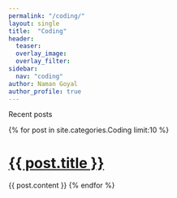 ```yaml
---
permalink: "/coding/"
layout: single
title:  "Coding"
header:
  teaser: 
  overlay_image: 
  overlay_filter: 
sidebar:
  nav: "coding"
author: Naman Goyal
author_profile: true
---
```

Recent posts

{% for post in site.categories.Coding limit:10 %}
    <h1><a href="{{ post.url }}">{{ post.title }}</a></h1>
    {{ post.content }}
{% endfor %}
